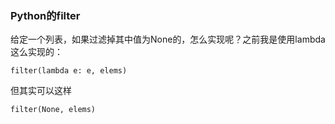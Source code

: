 ### Python的filter
给定一个列表，如果过滤掉其中值为None的，怎么实现呢？之前我是使用lambda这么实现的：
    
    filter(lambda e: e, elems)
但其实可以这样

    filter(None, elems)
